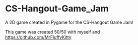 # CS-Hangout-Game_Jam
A 2D game created in Pygame for the CS-Hangout Game Jam!

This game was created 50/50 with myself and https://github.com/MrFluffyKitty
